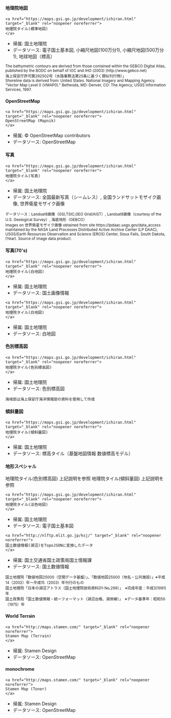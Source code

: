 
#### 地理院地図

```
<a href="https://maps.gsi.go.jp/development/ichiran.html" target="_blank" rel="noopener noreferrer">
地理院タイル(標準地図)
</a>
```
- 帰属: 国土地理院
- データソース: 電子国土基本図, 小縮尺地図(100万分1), 小縮尺地図(500万分1), 地球地図（標高）

<small>
The bathymetric contours are derived from those contained within the GEBCO Digital Atlas, published by the BODC on behalf of IOC and IHO (2003) (http://www.gebco.net)<br />
海上保安庁許可第292502号（水路業務法第25条に基づく類似刊行物）」<br />
Shoreline data is derived from: United States. National Imagery and Mapping Agency. "Vector Map Level 0 (VMAP0)." Bethesda, MD: Denver, CO: The Agency; USGS Information Services, 1997.
</small>

#### OpenStreetMap

```
<a href="https://maps.gsi.go.jp/development/ichiran.html" target="_blank" rel="noopener noreferrer">
OpenStreetMap (Mapnik)
</a>
```
- 帰属: © OpenStreetMap contributors
- データソース: OpenStreetMap

#### 写真

```
<a href="https://maps.gsi.go.jp/development/ichiran.html" target="_blank" rel="noopener noreferrer">
地理院タイル(写真)
</a>
```
- 帰属: 国土地理院
- データソース: 全国最新写真（シームレス）, 全国ランドサットモザイク画像, 世界衛星モザイク画像

<small>
データソース：Landsat8画像（GSI,TSIC,GEO Grid/AIST）, Landsat8画像（courtesy of the U.S. Geological Survey）, 海底地形（GEBCO）<br />
Images on 世界衛星モザイク画像 obtained from site https://lpdaac.usgs.gov/data_access maintained by the NASA Land Processes Distributed Active Archive Center (LP DAAC), USGS/Earth Resources Observation and Science (EROS) Center, Sioux Falls, South Dakota, (Year). Source of image data product.
</small>

#### 写真(70's)

```
<a href="https://maps.gsi.go.jp/development/ichiran.html" target="_blank" rel="noopener noreferrer">
地理院タイル(白地図)
</a>
```
- 帰属: 国土地理院
- データソース: 国土画像情報

```
<a href="https://maps.gsi.go.jp/development/ichiran.html" target="_blank" rel="noopener noreferrer">
地理院タイル(白地図)
</a>
```
- 帰属: 国土地理院
- データソース: 白地図

#### 色別標高図

```
<a href="https://maps.gsi.go.jp/development/ichiran.html" target="_blank" rel="noopener noreferrer">
地理院タイル(色別標高図)
</a>
```
- 帰属: 国土地理院
- データソース: 色別標高図

<small>
海域部は海上保安庁海洋情報部の資料を使用して作成
</small>

#### 傾斜量図

```
<a href="https://maps.gsi.go.jp/development/ichiran.html" target="_blank" rel="noopener noreferrer">
地理院タイル(傾斜量図)
</a>
```
- 帰属: 国土地理院
- データソース: 標高タイル（基盤地図情報 数値標高モデル）

#### 地形スペシャル

地理院タイル(色別標高図) 上記説明を参照
地理院タイル(傾斜量図) 上記説明を参照

```
<a href="https://maps.gsi.go.jp/development/ichiran.html" target="_blank" rel="noopener noreferrer">
地理院タイル(淡色地図)
</a>
```

- 帰属: 国土地理院
- データソース: 電子国土基本図

```
<a href="http://nlftp.mlit.go.jp/ksj/" target="_blank" rel="noopener noreferrer">
国土数値情報(湖沼)をTopoJSONに変換したデータ
</a>
```

- 帰属: 国土交通省国土政策局国土情報課
- データソース: 国土数値情報

<small>
国土地理院「数値地図25000（空間データ基盤）」、「数値地図25000（地名・公共施設）」※平成14（2002）年～平成15（2003）年刊行のもの<br />
国土地理院「日本の湖沼アトラス（国土地理院技術資料D1-No,299）」　※完成年度：平成3(1991)年<br />
国土政策局「国土数値情報・統一フォーマット（湖沼台帳、湖岸線）」　※データ基準年：昭和50（1975）年<br />
</small>

#### World Terrain

```
<a href="http://maps.stamen.com/" target="_blank" rel="noopener noreferrer">
Stamen Map (Terrain)
</a>
```

- 帰属: Stamen Design
- データソース: OpenStreetMap

#### monochrome

```
<a href="http://maps.stamen.com/" target="_blank" rel="noopener noreferrer">
Stamen Map (Toner)
</a>
```

- 帰属: Stamen Design
- データソース: OpenStreetMap
